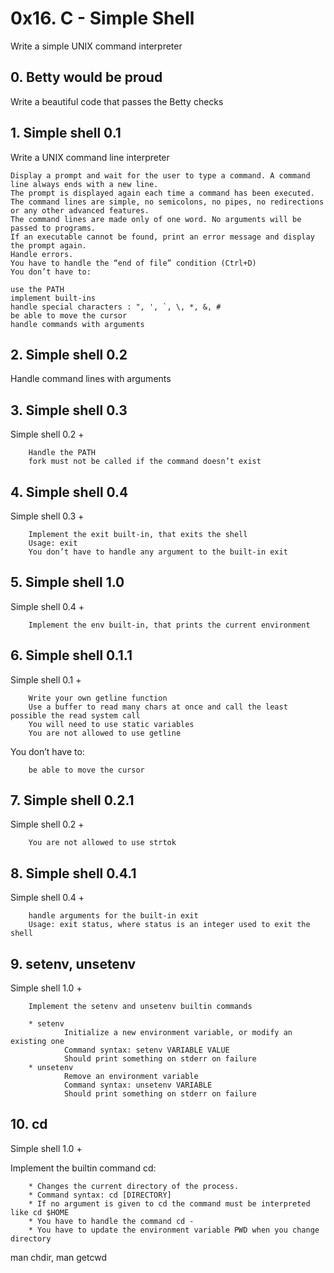 # 0x16. C - Simple Shell

Write a simple UNIX command interpreter

## 0. Betty would be proud

Write a beautiful code that passes the Betty checks

## 1. Simple shell 0.1

Write a UNIX command line interpreter

	Display a prompt and wait for the user to type a command. A command line always ends with a new line.
	The prompt is displayed again each time a command has been executed.
	The command lines are simple, no semicolons, no pipes, no redirections or any other advanced features.
	The command lines are made only of one word. No arguments will be passed to programs.
	If an executable cannot be found, print an error message and display the prompt again.
	Handle errors.
	You have to handle the “end of file” condition (Ctrl+D)
	You don’t have to:

	use the PATH
	implement built-ins
	handle special characters : ", ', `, \, *, &, #
	be able to move the cursor
	handle commands with arguments

## 2. Simple shell 0.2

Handle command lines with arguments

## 3. Simple shell 0.3

Simple shell 0.2 +

        Handle the PATH
        fork must not be called if the command doesn’t exist

## 4. Simple shell 0.4

Simple shell 0.3 +

        Implement the exit built-in, that exits the shell
        Usage: exit
        You don’t have to handle any argument to the built-in exit

## 5. Simple shell 1.0

Simple shell 0.4 +

        Implement the env built-in, that prints the current environment

## 6. Simple shell 0.1.1

Simple shell 0.1 +

        Write your own getline function
        Use a buffer to read many chars at once and call the least possible the read system call
        You will need to use static variables
        You are not allowed to use getline
You don’t have to:

        be able to move the cursor

## 7. Simple shell 0.2.1

Simple shell 0.2 +

        You are not allowed to use strtok

## 8. Simple shell 0.4.1

Simple shell 0.4 +

        handle arguments for the built-in exit
        Usage: exit status, where status is an integer used to exit the shell

## 9. setenv, unsetenv

Simple shell 1.0 +

        Implement the setenv and unsetenv builtin commands

        * setenv
                Initialize a new environment variable, or modify an existing one
                Command syntax: setenv VARIABLE VALUE
                Should print something on stderr on failure
        * unsetenv
                Remove an environment variable
                Command syntax: unsetenv VARIABLE
                Should print something on stderr on failure

## 10. cd

Simple shell 1.0 +

Implement the builtin command cd:

        * Changes the current directory of the process.
        * Command syntax: cd [DIRECTORY]
        * If no argument is given to cd the command must be interpreted like cd $HOME
        * You have to handle the command cd -
        * You have to update the environment variable PWD when you change directory
man chdir, man getcwd
